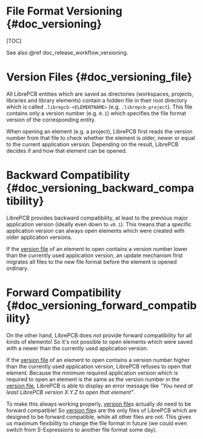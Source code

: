 File Format Versioning {#doc_versioning}
========================================

[TOC]

See also @ref doc_release_workflow_versioning.

# Version Files {#doc_versioning_file}

All LibrePCB entities which are saved as directories (workspaces, projects, libraries and library
elements) contain a hidden file in their root directory which is called `.librepcb-<ELEMENTNAME>`
(e.g. `.librepcb-project`). This file contains only a version number (e.g. `0.1`) which specifies
the file format version of the corresponding entity.

When opening an element (e.g. a project), LibrePCB first reads the version number from that file to
check whether the element is older, newer or equal to the current application version. Depending on
the result, LibrePCB decides if and how that element can be opened.


# Backward Compatibility {#doc_versioning_backward_compatibility}

LibrePCB provides backward compatibility, at least to the previous major application version
(ideally even down to `v0.1`). This means that a specific application version can always open
elements which were created with older application versions.

If the [version file] of an element to open contains a version number lower than the currently used
application version, an update mechanism first migrates all files to the new file format before
the element is opened ordinary.


# Forward Compatibility {#doc_versioning_forward_compatibility}

On the other hand, LibrePCB does *not* provide forward compatibility for all kinds of elements! So
it's not possible to open elements which were saved with a newer than the currently used application
version.

If the [version file] of an element to open contains a version number higher than the currently used
application version, LibrePCB refuses to open that element. Because the minimum required application
version which is required to open an element is the same as the version number in the [version file],
LibrePCB is able to display an error message like *"You need at least LibrePCB version X.Y.Z to open
that element"*.

To make this always working properly, [version file]s actually *do* need to be forward compatible!
So [version file]s are the only files of LibrePCB which are designed to be forward compatible, while
all other files are not. This gives us maximum flexibility to change the file format in future (we
could even switch from S-Expressions to another file format some day).


[version file]: #doc_versioning_file
